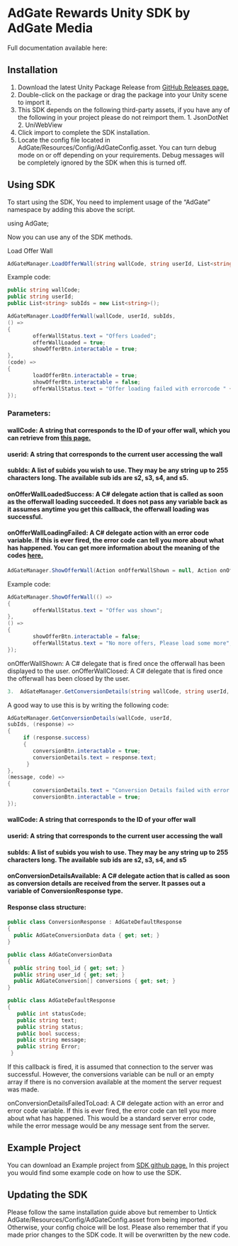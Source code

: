# AdGate Rewards Unity SDK by AdGate Media 
Full documentation available here:
## Installation

1. Download the latest Unity Package Release from [GitHub Releases page.](https://github.com/adgatemedia/adgate-rewards-unity-sdk/releases/)
2. Double-click on the package or drag the package into your Unity scene to import it.
3. This SDK depends on the following third-party assets, if you have any of the following in your project please do not reimport them.
        1. JsonDotNet
        2. UniWebView
6. Click import to complete the SDK installation.
7. Locate the config file located in AdGate/Resources/Config/AdGateConfig.asset. You can turn debug mode on or off depending on your requirements. Debug messages will be completely ignored by the SDK when this is turned off.

## Using SDK
To start using the SDK, You need to implement usage of the “AdGate” namespace by adding this above the script.

using AdGate;

Now you can use any of the SDK methods.

Load Offer Wall
``` c#
AdGateManager.LoadOfferWall(string wallCode, string userId, List<string> subIds = null, Action onOfferWallLoadedSuccess = null, Action<int> onOfferWallLoadingFailed = null);
```

Example code:

``` c#
public string wallCode;
public string userId;
public List<string> subIds = new List<string>();

AdGateManager.LoadOfferWall(wallCode, userId, subIds,
() =>
{
        offerWallStatus.text = "Offers Loaded";
        offerWallLoaded = true;
        showOfferBtn.interactable = true;
},
(code) =>
{
        loadOfferBtn.interactable = true;
        showOfferBtn.interactable = false;
        offerWallStatus.text = "Offer loading failed with errorcode " + code;
});
```

### Parameters:
#### wallCode: A string that corresponds to the ID of your offer wall, which you can retrieve from [this page.](https://panel.adgatemedia.com/affiliate/vc-walls)
#### userid: A string that corresponds to the current user accessing the wall
#### subIds: A list of subids you wish to use. They may be any string up to 255 characters long. The available sub ids are s2, s3, s4, and s5.
#### onOfferWallLoadedSuccess: A C# delegate action that is called as soon as the offerwall loading succeeded. It does not pass any variable back as it assumes anytime you get this callback, the offerwall loading was successful.
#### onOfferWallLoadingFailed: A C# delegate action with an error code variable. If this is ever fired, the error code can tell you more about what has happened. You can get more information about the meaning of the codes [here.](https://developer.android.com/reference/android/webkit/WebViewClient) 
``` c#
AdGateManager.ShowOfferWall(Action onOfferWallShown = null, Action onOfferWallClosed = null);
```
Example code:

``` c#
AdGateManager.ShowOfferWall(() =>
{
        offerWallStatus.text = "Offer was shown";
},
() =>
{
        showOfferBtn.interactable = false;
        offerWallStatus.text = "No more offers, Please load some more";
});
```

onOfferWallShown: A C# delegate that is fired once the offerwall has been displayed to the user.
onOfferWallClosed: A C# delegate that is fired once the offerwall has been closed by the user.
``` c#
3.	AdGateManager.GetConversionDetails(string wallCode, string userId, List<string> subIds = null, Action<ConversionResponse> onConversionDetailsAvailable = null, Action<string, int> onConversionDetailsFailedToLoad = null);
```
A good way to use this is by writing the following code:

``` c#
AdGateManager.GetConversionDetails(wallCode, userId,
subIds, (response) =>
{
     if (response.success)
     {
        conversionBtn.interactable = true;
        conversionDetails.text = response.text;
      }
},
(message, code) =>
{
        conversionDetails.text = "Conversion Details failed with error " + message;
        conversionBtn.interactable = true;
});
```

#### wallCode: A string that corresponds to the ID of your offer wall
#### userid: A string that corresponds to the current user accessing the wall
#### subIds: A list of subids you wish to use. They may be any string up to 255 characters long. The available sub ids are s2, s3, s4, and s5
#### onConversionDetailsAvailable: A C# delegate action that is called as soon as conversion details are received from the server. It passes out a variable of ConversionResponse type. 

#### Response class structure:

``` c#    
public class ConversionResponse : AdGateDefaultResponse
{
  public AdGateConversionData data { get; set; }
}

public class AdGateConversionData
{
  public string tool_id { get; set; }
  public string user_id { get; set; }
  public AdGateConversion[] conversions { get; set; }
}

public class AdGateDefaultResponse
{
   public int statusCode;
   public string text;
   public string status;
   public bool success;
   public string message;
   public string Error;
 }
```
If this callback is fired, it is assumed that connection to the server was successful. However, the conversions variable can be null or an empty array if there is no conversion available at the moment the server request was made.

onConversionDetailsFailedToLoad: A C# delegate action with an error and error code variable. If this is ever fired, the error code can tell you more about what has happened. This would be a standard server error code, while the error message would be any message sent from the server.
## Example Project
You can download an Example project from [SDK github page.](https://github.com/adgatemedia/adgate-rewards-unity-sdk/releases/download/v1.0.0/AdGateExampleProjectV1.0.0.unitypackage) In this project you would find some example code on how to use the SDK. 

## Updating the SDK
Please follow the same installation guide above but remember to Untick AdGate/Resources/Config/AdGateConfig.asset from being imported. Otherwise, your config choice will be lost.
Please also remember that if you made prior changes to the SDK code. It will be overwritten by the new code. 

